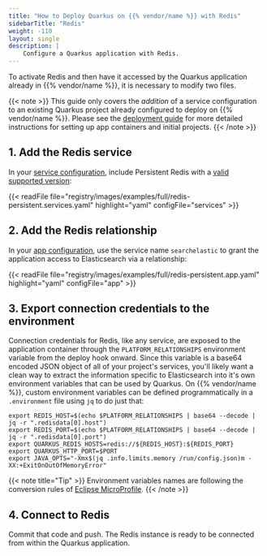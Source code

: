 ```yaml
---
title: "How to Deploy Quarkus on {{% vendor/name %}} with Redis"
sidebarTitle: "Redis"
weight: -110
layout: single
description: |
    Configure a Quarkus application with Redis.
---
```


To activate Redis and then have it accessed by the Quarkus application already in {{% vendor/name %}}, it is necessary to modify two files.

{{< note >}}
This guide only covers the *addition* of a service configuration to an existing Quarkus project already configured to deploy on {{% vendor/name %}}. Please see the [deployment guide](/guides/quarkus/deploy/_index.md) for more detailed instructions for setting up app containers and initial projects.
{{< /note >}}

## 1. Add the Redis service

In your [service configuration](../../add-services/_index.md), include Persistent Redis with a [valid supported version](../../add-services/redis.md#persistent-redis):

{{< readFile file="registry/images/examples/full/redis-persistent.services.yaml" highlight="yaml" configFile="services" >}}

## 2. Add the Redis relationship

In your [app configuration](/create-apps/app-reference/images/builtin-image.md), use the service name `searchelastic` to grant the application access to Elasticsearch via a relationship:

{{< readFile file="registry/images/examples/full/redis-persistent.app.yaml" highlight="yaml" configFile="app" >}}

## 3. Export connection credentials to the environment

Connection credentials for Redis, like any service, are exposed to the application container through the `PLATFORM_RELATIONSHIPS` environment variable from the deploy hook onward. Since this variable is a base64 encoded JSON object of all of your project's services, you'll likely want a clean way to extract the information specific to Elasticsearch into it's own environment variables that can be used by Quarkus. On {{% vendor/name %}}, custom environment variables can be defined programmatically in a `.environment` file using `jq` to do just that:

```text
export REDIS_HOST=$(echo $PLATFORM_RELATIONSHIPS | base64 --decode | jq -r ".redisdata[0].host")
export REDIS_PORT=$(echo $PLATFORM_RELATIONSHIPS | base64 --decode | jq -r ".redisdata[0].port")
export QUARKUS_REDIS_HOSTS=redis://${REDIS_HOST}:${REDIS_PORT}
export QUARKUS_HTTP_PORT=$PORT
export JAVA_OPTS="-Xmx$(jq .info.limits.memory /run/config.json)m -XX:+ExitOnOutOfMemoryError"
```

{{< note title="Tip" >}}
Environment variables names are following the conversion rules of [Eclipse MicroProfile](https://github.com/eclipse/microprofile-config/blob/master/spec/src/main/asciidoc/configsources.asciidoc#user-content-default-configsources).
{{< /note >}}

## 4. Connect to Redis

Commit that code and push. The Redis instance is ready to be connected from within the Quarkus application.
